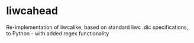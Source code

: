 # liwcahead
Re-implementation of liwcalike, based on standard liwc .dic specifications, to Python - with added regex functionality
